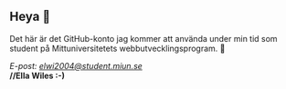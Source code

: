 ## Heya 👋

<!--
**elwi2004/elwi2004** is a ✨ _special_ ✨ repository because its `README.md` (this file) appears on your GitHub profile.

Here are some ideas to get you started:

- 🔭 I’m currently working on ...
- 🌱 I’m currently learning ...
- 👯 I’m looking to collaborate on ...
- 🤔 I’m looking for help with ...
- 💬 Ask me about ...
- 📫 How to reach me: ...
- 😄 Pronouns: ...
- ⚡ Fun fact: ...
-->

Det här är det GitHub-konto jag kommer att använda under min tid som student på Mittuniversitetets webbutvecklingsprogram. 🌱 

*E-post: elwi2004@student.miun.se*  
**//Ella Wiles :-)**
